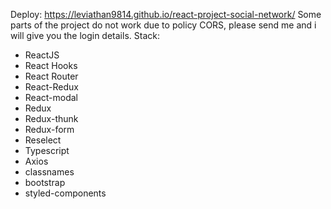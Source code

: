 Deploy: https://leviathan9814.github.io/react-project-social-network/
Some parts of the project do not work due to policy CORS, please send me and i will give you the login details.
Stack:
- ReactJS 
- React Hooks
- React Router 
- React-Redux
- React-modal
- Redux 
- Redux-thunk 
- Redux-form
- Reselect
- Typescript
- Axios 
- classnames
- bootstrap
- styled-components
